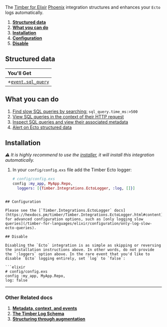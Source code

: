 The [Timber for Elixir](https://github.com/timberio/timber-ruby) [Phoenix](http://phoenixframework.org/) integration structures and enhances your `Ecto` logs automatically.

1. [**Structured data**](#structured-data)
2. [**What you can do**](#what-you-can-do)
3. [**Installation**](#installation)
4. [**Configuration**](#configuration)
5. [**Disable**](#disable)

## Structured data

|You'll Get|
|:------|
|<i>+</i>[`event.sql_query`](/timber-concepts/log-event-json-schema/events/sql-query-event)|

## What you can do

1. [Find slow SQL queries by searching:](/timber-app/console-log-viewer/searching) `sql_query.time_ms:>500`
2. [View SQL queries in the context of their HTTP request](/timber-app/console-log-viewer/trace-http-requests)
3. [Inspect SQL queries and view their associated metadata](/timber-app/console-log-viewer/view-metadata-and-context)
4. [Alert on Ecto structured data](/timber-app/alerts)

## Installation

*⚠ It is highly recommend to use the [installer](/timber-for-languages/elixir/installation), it will install this integration automatically.*

1. In your `config/config.exs` file add the Timber Ecto logger:

   ```elixir
   # config/config.exs
   config :my_app, MyApp.Repo,
     loggers: [{Timber.Integrations.EctoLogger, :log, []}]
  ```

## Configuration

Please see the [`Timber.Integrations.EctoLogger` docs](https://hexdocs.pm/timber/Timber.Integrations.EctoLogger.html#content) for advanced configuration options, such as [only logging slow queries](/timber-for-languages/elixir/configuration/only-log-slow-ecto-queries).

## Disable

Disabling the `Ecto` integration is as simple as skipping or reversing the installation instructions above. In other words, do not provide the `:loggers` option above. In the rare event that you'd like to disable `Ecto` logging entirely, set `log` to `false`:

```elixir
# config/config.exs
config :my_app, MyApp.Repo,
  log: false
```

---

### Other Related docs

1. [**Metadata, context, and events**](/timber-concepts/metadata-context-and-events)
2. [**The Timber Log Schema**](/timber-concepts/log-event-json-schema)
3. [**Structuring through augmentation**](/timber-concepts/structuring-through-augmentation)
